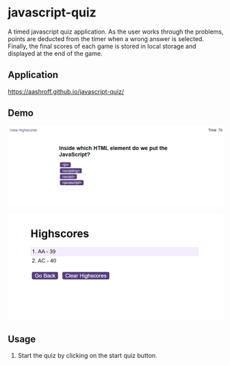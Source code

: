 # javascript-quiz
A timed javascript quiz application. As the user works through the problems, points are deducted from the timer when a wrong answer is selected. Finally, the final scores of each game is stored in local storage and displayed at the end of the game.

## Application

https://aashroff.github.io/javascript-quiz/

## Demo

![Alt text](assets/images/App.PNG)

![Alt text](assets/images/highScores.PNG)

## Usage

1) Start the quiz by clicking on the start quiz button.